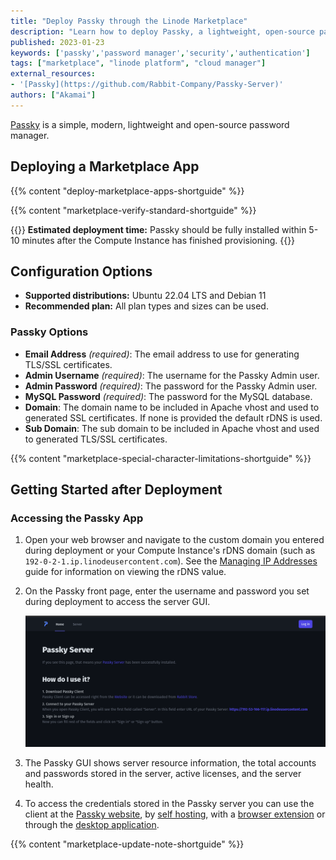 ```yaml
---
title: "Deploy Passky through the Linode Marketplace"
description: "Learn how to deploy Passky, a lightweight, open-source password manager, on the Linode platform."
published: 2023-01-23
keywords: ['passky','password manager','security','authentication']
tags: ["marketplace", "linode platform", "cloud manager"]
external_resources:
- '[Passky](https://github.com/Rabbit-Company/Passky-Server)'
authors: ["Akamai"]
---
```


[Passky](https://github.com/Rabbit-Company/Passky-Server) is a simple, modern, lightweight and open-source password manager.

## Deploying a Marketplace App

{{% content "deploy-marketplace-apps-shortguide" %}}

{{% content "marketplace-verify-standard-shortguide" %}}

{{<note>}}
**Estimated deployment time:** Passky should be fully installed within 5-10 minutes after the Compute Instance has finished provisioning.
{{</note>}}

## Configuration Options

- **Supported distributions:** Ubuntu 22.04 LTS and Debian 11
- **Recommended plan:** All plan types and sizes can be used.

### Passky Options

- **Email Address** *(required)*: The email address to use for generating TLS/SSL certificates.
- **Admin Username** *(required)*: The username for the Passky Admin user.
- **Admin Password** *(required)*: The password for the Passky Admin user.
- **MySQL Password** *(required)*: The password for the MySQL database.
- **Domain**: The domain name to be included in Apache vhost and used to generated SSL certificates. If none is provided the default rDNS is used.
- **Sub Domain**: The sub domain to be included in Apache vhost and used to generated TLS/SSL certificates.

{{% content "marketplace-special-character-limitations-shortguide" %}}

## Getting Started after Deployment

### Accessing the Passky App

1.  Open your web browser and navigate to the custom domain you entered during deployment or your Compute Instance's rDNS domain (such as `192-0-2-1.ip.linodeusercontent.com`). See the [Managing IP Addresses](/docs/products/compute/compute-instances/guides/manage-ip-addresses/#configuring-rdns) guide for information on viewing the rDNS value.

1. On the Passky front page, enter the username and password you set during deployment to access the server GUI.

    ![Screenshot of Passky front page](Passky-frontpage.png)

1. The Passky GUI shows server resource information, the total accounts and passwords stored in the server, active licenses, and the server health.

1. To access the credentials stored in the Passky server you can use the client at the [Passky website](https://passky.org), by [self hosting](https://github.com/Rabbit-Company/Passky-Website#self-hosted), with a [browser extension](https://github.com/Rabbit-Company/Passky-Browser-Extension#installation) or through the [desktop application](https://github.com/Rabbit-Company/Passky-Desktop#installation).

{{% content "marketplace-update-note-shortguide" %}}